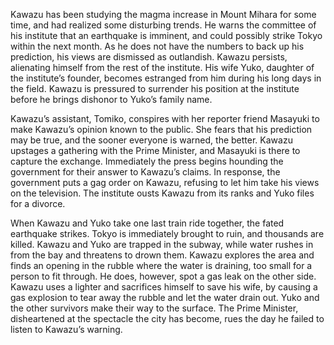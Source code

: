 Kawazu has been studying the magma increase in Mount Mihara for some time, and had realized some disturbing trends. He warns the committee of his institute that an earthquake is imminent, and could possibly strike Tokyo within the next month. As he does not have the numbers to back up his prediction, his views are dismissed as outlandish. Kawazu persists, alienating himself from the rest of the institute. His wife Yuko, daughter of the institute’s founder, becomes estranged from him during his long days in the field. Kawazu is pressured to surrender his position at the institute before he brings dishonor to Yuko’s family name.

Kawazu’s assistant, Tomiko, conspires with her reporter friend Masayuki to make Kawazu’s opinion known to the public. She fears that his prediction may be true, and the sooner everyone is warned, the better. Kawazu upstages a gathering with the Prime Minister, and Masayuki is there to capture the exchange. Immediately the press begins hounding the government for their answer to Kawazu’s claims. In response, the government puts a gag order on Kawazu, refusing to let him take his views on the television. The institute ousts Kawazu from its ranks and Yuko files for a divorce.

When Kawazu and Yuko take one last train ride together, the fated earthquake strikes. Tokyo is immediately brought to ruin, and thousands are killed. Kawazu and Yuko are trapped in the subway, while water rushes in from the bay and threatens to drown them. Kawazu explores the area and finds an opening in the rubble where the water is draining, too small for a person to fit through. He does, however, spot a gas leak on the other side. Kawazu uses a lighter and sacrifices himself to save his wife, by causing a gas explosion to tear away the rubble and let the water drain out. Yuko and the other survivors make their way to the surface. The Prime Minister, disheartened at the spectacle the city has become, rues the day he failed to listen to Kawazu’s warning.